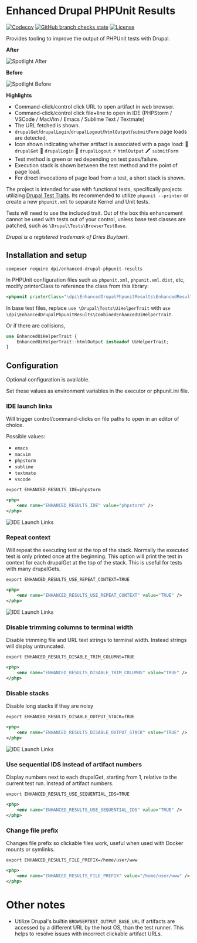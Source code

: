 # Enhanced Drupal PHPUnit Results

[![Codecov](https://img.shields.io/codecov/c/github/dpi/enhanced-drupal-phpunit-results)][code-coverage]
[![GitHub branch checks state](https://img.shields.io/github/checks-status/dpi/enhanced-drupal-phpunit-results/1.x)][ci]
[![License](http://poser.pugx.org/dpi/enhanced-drupal-phpunit-results/license)](https://packagist.org/packages/dpi/enhanced-drupal-phpunit-results)

Provides tooling to improve the output of PHPUnit tests with Drupal.

**After**

![Spotlight After](docs/after.png)

**Before**

![Spotlight Before](docs/before.png)

**Highlights**

 - Command-click/control click URL to open artifact in web browser.
 - Command-click/control click file+line to open in IDE (PHPStorm / VSCode / MacVim / Emacs / Sublime Text / Textmate)
 - The URL fetched is shown.
 - `drupalGet`/`drupalLogin`/`drupalLogout`/`htmlOutput`/`submitForm` page loads are detected,
 - Icon shown indicating whether artifact is associated with a page load: 📄 `drupalGet` 🛂 `drupalLogin` 🥾 `drupalLogout` ⚡️ `htmlOutput` 🖍 `submitForm`
 - Test method is green or red depending on test pass/failure.
 - Execution stack is shown between the test method and the point of page load.
 - For direct invocations of page load from a test, a short stack is shown.

The project is intended for use with functional tests, specifically projects
utilizing [Drupal Test Traits][dtt]. Its recommended to utilize
`phpunit --printer` or create a new `phpunit.xml` to separate Kernel and
Unit tests.

Tests will need to use the included trait. Out of the box this enhancement
cannot be used with tests out of your control, unless base test classes are
patched, such as `\Drupal\Tests\BrowserTestBase`.

_Drupal is a registered trademark of Dries Buytaert._

## Installation and setup

```shell
composer require dpi/enhanced-drupal-phpunit-results
```

In PHPUnit configuration files such as `phpunit.xml`, `phpunit.xml.dist`, etc,
modify printerClass to reference the class from this library:

```xml
<phpunit printerClass="\dpi\EnhancedDrupalPhpunitResults\EnhancedResultPrinter" />
```

In base test files, replace `use \Drupal\Tests\UiHelperTrait` with
`use \dpi\EnhancedDrupalPhpunitResults\CombinedEnhancedUiHelperTrait`.

Or if there are collisions,

```php
use EnhancedUiHelperTrait {
    EnhancedUiHelperTrait::htmlOutput insteadof UiHelperTrait;
}
```

## Configuration

Optional configuration is available.

Set these values as environment variables in the executor or phpunit.ini file.

### IDE launch links

Will trigger control/command-clicks on file paths to open in an editor of choice.

Possible values:

 - `emacs`
 - `macvim`
 - `phpstorm`
 - `sublime`
 - `textmate`
 - `vscode`

`export ENHANCED_RESULTS_IDE=phpstorm`

```xml
<php>
    <env name="ENHANCED_RESULTS_IDE" value="phpstorm" />
</php>
```

![IDE Launch Links](docs/ide.png)

### Repeat context

Will repeat the executing test at the top of the stack. Normally the executed
test is only printed once at the beginning. This option will
print the test in context for each drupalGet at the top of the stack. This is
useful for tests with many drupalGets.

`export ENHANCED_RESULTS_USE_REPEAT_CONTEXT=TRUE`

```xml
<php>
    <env name="ENHANCED_RESULTS_USE_REPEAT_CONTEXT" value="TRUE" />
</php>
```

![IDE Launch Links](docs/repeatcontext.png)

### Disable trimming columns to terminal width

Disable trimming file and URL text strings to terminal width. Instead strings
will display untruncated.

`export ENHANCED_RESULTS_DISABLE_TRIM_COLUMNS=TRUE`

```xml
<php>
    <env name="ENHANCED_RESULTS_DISABLE_TRIM_COLUMNS" value="TRUE" />
</php>
```

### Disable stacks

Disable long stacks if they are noisy

`export ENHANCED_RESULTS_DISABLE_OUTPUT_STACK=TRUE`

```xml
<php>
    <env name="ENHANCED_RESULTS_DISABLE_OUTPUT_STACK" value="TRUE" />
</php>
```

![IDE Launch Links](docs/notruncation.png)

### Use sequential IDS instead of artifact numbers

Display numbers next to each drupalGet, starting from 1, relative to the current
test run. Instead of artifact numbers.

`export ENHANCED_RESULTS_USE_SEQUENTIAL_IDS=TRUE`

```xml
<php>
    <env name="ENHANCED_RESULTS_USE_SEQUENTIAL_IDS" value="TRUE" />
</php>
```

### Change file prefix

Changes file prefix so clickable files work, useful when used with Docker
mounts or symlinks.

`export ENHANCED_RESULTS_FILE_PREFIX=/home/user/www`

```xml
<php>
    <env name="ENHANCED_RESULTS_FILE_PREFIX" value="/home/user/www" />
</php>
```

# Other notes

 - Utilize Drupal's builtin `BROWSERTEST_OUTPUT_BASE_URL` if artifacts are
   accessed by a different URL by the host OS, than the test runner. This helps
   to resolve issues with incorrect clickable artifact URLs.


[ci]: https://github.com/dpi/enhanced-drupal-phpunit-results/actions
[code-coverage]: https://app.codecov.io/gh/dpi/enhanced-drupal-phpunit-results
[dtt]: https://gitlab.com/weitzman/drupal-test-traits
